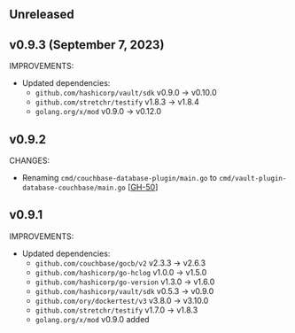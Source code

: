 ## Unreleased

## v0.9.3 (September 7, 2023)

IMPROVEMENTS:

* Updated dependencies:
  * `github.com/hashicorp/vault/sdk` v0.9.0 -> v0.10.0
  * `github.com/stretchr/testify` v1.8.3 -> v1.8.4
  * `golang.org/x/mod` v0.9.0 -> v0.12.0

## v0.9.2

CHANGES:
* Renaming  `cmd/couchbase-database-plugin/main.go` to `cmd/vault-plugin-database-couchbase/main.go` [[GH-50](https://github.com/hashicorp/vault-plugin-database-couchbase/pull/50)]

## v0.9.1

IMPROVEMENTS:
* Updated dependencies:
   * `github.com/couchbase/gocb/v2` v2.3.3 -> v2.6.3
   * `github.com/hashicorp/go-hclog` v1.0.0 -> v1.5.0
   * `github.com/hashicorp/go-version` v1.3.0 -> v1.6.0
   * `github.com/hashicorp/vault/sdk` v0.5.3 -> v0.9.0
   * `github.com/ory/dockertest/v3` v3.8.0 -> v3.10.0
   * `github.com/stretchr/testify` v1.7.0 -> v1.8.3
   * `golang.org/x/mod` v0.9.0 added